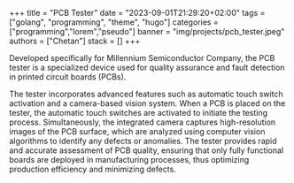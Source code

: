 +++
title = "PCB Tester"
date = "2023-09-01T21:29:20+02:00"
tags = ["golang", "programming", "theme", "hugo"]
categories = ["programming","lorem","pseudo"]
banner = "img/projects/pcb_tester.jpeg"
authors = ["Chetan"]
stack = []
+++

Developed specifically for Millennium Semiconductor Company, the PCB tester is a specialized device used for quality assurance and fault detection in printed circuit boards (PCBs).

The tester incorporates advanced features such as automatic touch switch activation and a camera-based vision system. When a PCB is placed on the tester, the automatic touch switches are activated to initiate the testing process. Simultaneously, the integrated camera captures high-resolution images of the PCB surface, which are analyzed using computer vision algorithms to identify any defects or anomalies. The tester provides rapid and accurate assessment of PCB quality, ensuring that only fully functional boards are deployed in manufacturing processes, thus optimizing production efficiency and minimizing defects.
